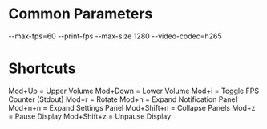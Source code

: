 # Common Parameters
--max-fps=60
--print-fps
--max-size 1280
--video-codec=h265

# Shortcuts
Mod+Up = Upper Volume
Mod+Down = Lower Volume 
Mod+i = Toggle FPS Counter (Stdout) 
Mod+r = Rotate
Mod+n = Expand Notification Panel
Mod+n+n = Expand Settings Panel
Mod+Shift+n = Collapse Panels
Mod+z = Pause Display
Mod+Shift+z = Unpause Display
